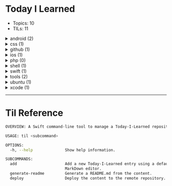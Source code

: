 # Today I Learned

-   Topics: 10
-   TILs: 11

<details><summary markdown="span">android (2)</summary>

| Date       | Title                                                                                                               |
| ---------- | ------------------------------------------------------------------------------------------------------------------- |
| 2020-04-29 | [Open source minimalist launcher for Android](android/2020-04-28_capture-images-videos-from-android-devices-adb.md) |
| 2020-04-22 | [Capture images and videos from android devices with adb](android/2020-04-28_open-source-minimalist-launcher.md)    |

</details>

<details><summary markdown="span">css (1)</summary>

| Date       | Title                                                                                                                       |
| ---------- | --------------------------------------------------------------------------------------------------------------------------- |
| 2020-04-30 | [Handling Long Words and URLs (Forcing Breaks, Hyphenation, Ellipsis, etc)](css/2020-04-29_handling-long-words-and-urls.md) |

</details>

<details><summary markdown="span">github (1)</summary>

| Date       | Title                                                                                                 |
| ---------- | ----------------------------------------------------------------------------------------------------- |
| 2020-04-18 | [Fix gh-pages rejection of new pushes](github/2020-04-17_fix_github-pages-rejection-of-new-pushes.md) |

</details>

<details><summary markdown="span">ios (1)</summary>

| Date       | Title                                                                    |
| ---------- | ------------------------------------------------------------------------ |
| 2020-04-29 | [iOS development tools for Mac](ios/2020-04-28_ios-development-tools.md) |

</details>

<details><summary markdown="span">php (0)</summary>

| Date | Title |
| ---- | ----- |


</details>

<details><summary markdown="span">shell (1)</summary>

| Date       | Title                                                                          |
| ---------- | ------------------------------------------------------------------------------ |
| 2020-04-22 | [How to wait for Ctrl-C in bash](shell/2020-04-21_wait-for-interrupt-linux.md) |

</details>

<details><summary markdown="span">swift (1)</summary>

| Date       | Title                                                                                                                     |
| ---------- | ------------------------------------------------------------------------------------------------------------------------- |
| 2020-05-01 | [Launching a command-line command from a macOS app](swift/2020-05-01_launching-a-commandline-command-from-a-macos-app.md) |

</details>

<details><summary markdown="span">tools (2)</summary>

| Date       | Title                                                                                                                                                                             |
| ---------- | --------------------------------------------------------------------------------------------------------------------------------------------------------------------------------- |
| 2020-04-24 | [Local file transfer between desktops and mobile devices from terminal with QRCode](tools/2020-04-13_local_file_transfer_desktop_mobile_terminal_qrcode.md)                       |
| 2020-04-28 | [A delightful community-driven framework for managing your `zsh` configurations, plugins, themes](tools/2020_04_27_ohmyzsh_community-driven-zsh-plugins-configurations-themes.md) |

</details>

<details><summary markdown="span">ubuntu (1)</summary>

| Date       | Title                                                                                                         |
| ---------- | ------------------------------------------------------------------------------------------------------------- |
| 2020-04-15 | [Fingerprint authentication on Ubuntu 18.04](ubuntu/2020-04-14_fingerprint-authentication-on-ubuntu-18-04.md) |

</details>

<details><summary markdown="span">xcode (1)</summary>

| Date       | Title                                                                                                        |
| ---------- | ------------------------------------------------------------------------------------------------------------ |
| 2020-04-30 | [Apply all suggested fixes using short keys](xcode/2020-04-30_apply-all-suggested-fixes-using-short-keys.md) |

</details>

---
# Til Reference

```bash
OVERVIEW: A Swift command-line tool to manage a Today-I-Learned repository

USAGE: til <subcommand>

OPTIONS:
  -h, --help              Show help information.

SUBCOMMANDS:
  add                     Add a new Today-I-Learned entry using a default
                          MarkDown editor.
  generate-readme         Generate a README.md from the content.
  deploy                  Deploy the content to the remote repository.

```


